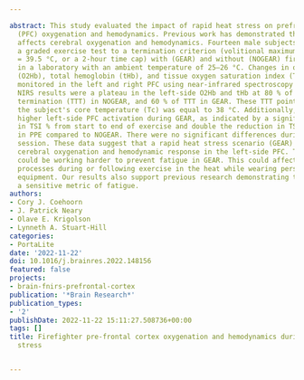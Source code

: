 ---
abstract: This study evaluated the impact of rapid heat stress on prefrontal cortex
  (PFC) oxygenation and hemodynamics. Previous work has demonstrated that heat stress
  affects cerebral oxygenation and hemodynamics. Fourteen male subjects performed
  a graded exercise test to a termination criterion (volitional maximum, core temperature
  = 39.5 °C, or a 2-hour time cap) with (GEAR) and without (NOGEAR) firefighting gear
  in a laboratory with an ambient temperature of 25–26 °C. Changes in oxyhemoglobin
  (O2Hb), total hemoglobin (tHb), and tissue oxygen saturation index (TSI %) were
  monitored in the left and right PFC using near-infrared spectroscopy (NIRS). Significant
  NIRS results were a plateau in the left-side O2Hb and tHb at 80 % of the time to
  termination (TTT) in NOGEAR, and 60 % of TTT in GEAR. These TTT points were when
  the subject's core temperature (Tc) was equal to 38 °C. Additionally, there was
  higher left-side PFC activation during GEAR, as indicated by a significant decrease
  in TSI % from start to end of exercise and double the reduction in TSI % per minute
  in PPE compared to NOGEAR. There were no significant differences during the NOGEAR
  session. These data suggest that a rapid heat stress scenario (GEAR) causes altered
  cerebral oxygenation and hemodynamic response in the left-side PFC. The left PFC
  could be working harder to prevent fatigue in GEAR. This could affect cognitive
  processes during or following exercise in the heat while wearing personal protective
  equipment. Our results also support previous research demonstrating that NIRS is
  a sensitive metric of fatigue.
authors:
- Cory J. Coehoorn
- J. Patrick Neary
- Olave E. Krigolson
- Lynneth A. Stuart-Hill
categories:
- PortaLite
date: '2022-11-22'
doi: 10.1016/j.brainres.2022.148156
featured: false
projects:
- brain-fnirs-prefrontal-cortex
publication: '*Brain Research*'
publication_types:
- '2'
publishDate: 2022-11-22 15:11:27.508736+00:00
tags: []
title: Firefighter pre-frontal cortex oxygenation and hemodynamics during rapid heat
  stress

---
